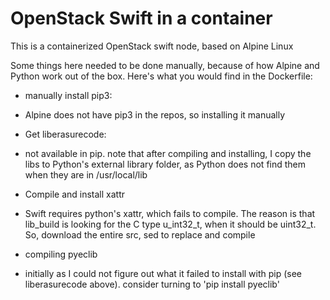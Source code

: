 # OpenStack Swift in a container

This is a containerized OpenStack swift node, based on Alpine Linux


Some things here needed to be done manually, because of how Alpine and Python work out of the box. Here's what you would find in the Dockerfile:

* manually install pip3:
 * Alpine does not have pip3 in the repos, so installing it manually

* Get liberasurecode:
 * not available in pip. note that after compiling and installing, I copy the libs to Python's external library folder, as Python does not find them when they are in /usr/local/lib

* Compile and install xattr
 * Swift requires python's xattr, which fails to compile. The reason is that lib_build is looking for the C type u_int32_t, when it should be uint32_t. So, download the entire src, sed to replace and compile

* compiling pyeclib
 * initially as I could not figure out what it failed to install with pip (see liberasurecode above). consider turning to 'pip install pyeclib'
